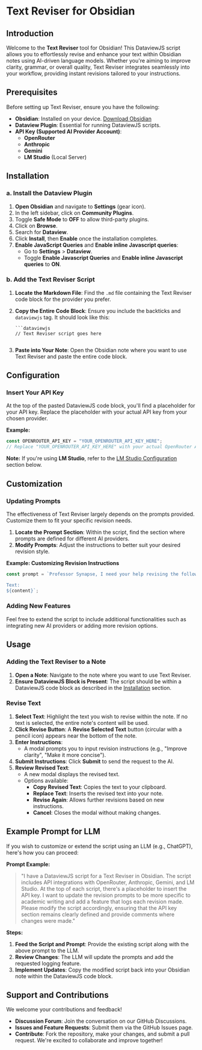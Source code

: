 # Text Reviser for Obsidian

## Introduction

Welcome to the **Text Reviser** tool for Obsidian! This DataviewJS script allows you to effortlessly revise and enhance your text within Obsidian notes using AI-driven language models. Whether you're aiming to improve clarity, grammar, or overall quality, Text Reviser integrates seamlessly into your workflow, providing instant revisions tailored to your instructions.

## Prerequisites

Before setting up Text Reviser, ensure you have the following:

- **Obsidian**: Installed on your device. [Download Obsidian](https://obsidian.md/)
- **Dataview Plugin**: Essential for running DataviewJS scripts.
- **API Key (Supported AI Provider Account)**:
  - **OpenRouter**
  - **Anthropic**
  - **Gemini**
  - **LM Studio** (Local Server)

## Installation

### a. Install the Dataview Plugin

1. **Open Obsidian** and navigate to **Settings** (gear icon).
2. In the left sidebar, click on **Community Plugins**.
3. Toggle **Safe Mode** to **OFF** to allow third-party plugins.
4. Click on **Browse**.
5. Search for **Dataview**.
6. Click **Install**, then **Enable** once the installation completes.
7. **Enable JavaScript Queries** and **Enable inline Javascript queries**:
   - Go to **Settings** > **Dataview**.
   - Toggle **Enable Javascript Queries** and **Enable inline Javascript queries** to **ON**.

### b. Add the Text Reviser Script

1. **Locate the Markdown File**: Find the `.md` file containing the Text Reviser code block for the provider you prefer.
2. **Copy the Entire Code Block**: Ensure you include the backticks and `dataviewjs` tag. It should look like this:

   ```
   ```dataviewjs
   // Text Reviser script goes here
   ```
   ```

4. **Paste into Your Note**: Open the Obsidian note where you want to use Text Reviser and paste the entire code block.

## Configuration

### Insert Your API Key

At the top of the pasted DataviewJS code block, you'll find a placeholder for your API key. Replace the placeholder with your actual API key from your chosen provider.

**Example:**

```javascript
const OPENROUTER_API_KEY = "YOUR_OPENROUTER_API_KEY_HERE";
// Replace "YOUR_OPENROUTER_API_KEY_HERE" with your actual OpenRouter API key
```

**Note:** If you're using **LM Studio**, refer to the [LM Studio Configuration](#lm-studio-configuration) section below.

## Customization

### Updating Prompts

The effectiveness of Text Reviser largely depends on the prompts provided. Customize them to fit your specific revision needs.

1. **Locate the Prompt Section**: Within the script, find the section where prompts are defined for different AI providers.
2. **Modify Prompts**: Adjust the instructions to better suit your desired revision style.

**Example: Customizing Revision Instructions**

```javascript
const prompt = `Professor Synapse, I need your help revising the following text. Please ensure it is clear, concise, and free of grammatical errors.

Text:
${content}`;
```

### Adding New Features

Feel free to extend the script to include additional functionalities such as integrating new AI providers or adding more revision options.

## Usage

### Adding the Text Reviser to a Note

1. **Open a Note**: Navigate to the note where you want to use Text Reviser.
2. **Ensure DataviewJS Block is Present**: The script should be within a DataviewJS code block as described in the [Installation](#installation) section.

### Revise Text

1. **Select Text**: Highlight the text you wish to revise within the note. If no text is selected, the entire note's content will be used.
2. **Click Revise Button**: A **Revise Selected Text** button (circular with a pencil icon) appears near the bottom of the note.
3. **Enter Instructions**:
   - A modal prompts you to input revision instructions (e.g., "Improve clarity", "Make it more concise").
4. **Submit Instructions**: Click **Submit** to send the request to the AI.
5. **Review Revised Text**:
   - A new modal displays the revised text.
   - Options available:
     - **Copy Revised Text**: Copies the text to your clipboard.
     - **Replace Text**: Inserts the revised text into your note.
     - **Revise Again**: Allows further revisions based on new instructions.
     - **Cancel**: Closes the modal without making changes.

## Example Prompt for LLM

If you wish to customize or extend the script using an LLM (e.g., ChatGPT), here's how you can proceed:

**Prompt Example:**

> "I have a DataviewJS script for a Text Reviser in Obsidian. The script includes API integrations with OpenRouter, Anthropic, Gemini, and LM Studio. At the top of each script, there's a placeholder to insert the API key. I want to update the revision prompts to be more specific to academic writing and add a feature that logs each revision made. Please modify the script accordingly, ensuring that the API key section remains clearly defined and provide comments where changes were made."

**Steps:**

1. **Feed the Script and Prompt**: Provide the existing script along with the above prompt to the LLM.
2. **Review Changes**: The LLM will update the prompts and add the requested logging feature.
3. **Implement Updates**: Copy the modified script back into your Obsidian note within the DataviewJS code block.

## Support and Contributions

We welcome your contributions and feedback!

- **Discussion Forum**: Join the conversation on our GitHub Discussions.
- **Issues and Feature Requests**: Submit them via the GitHub Issues page.
- **Contribute**: Fork the repository, make your changes, and submit a pull request. We're excited to collaborate and improve together!
